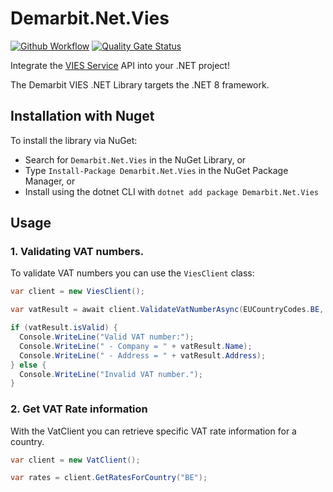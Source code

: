 # Demarbit.Net.Vies

[![Github Workflow](https://github.com/DemarbitBV/Demarbit.Net.Vies/actions/workflows/dotnet.yml/badge.svg)](https://github.com/DemarbitBV/Demarbit.Net.Vies/actions/workflows/dotnet.yml/badge.svg)
[![Quality Gate Status](https://sonarcloud.io/api/project_badges/measure?project=DemarbitBV_Demarbit.Net.Vies&metric=alert_status)](https://sonarcloud.io/summary/new_code?id=DemarbitBV_Demarbit.Net.Vies)

Integrate the [VIES Service](https://ec.europa.eu/taxation_customs/vies/#/vat-validation) API into your .NET project!

The Demarbit VIES .NET Library targets the .NET 8 framework.

## Installation with Nuget
To install the library via NuGet:
* Search for `Demarbit.Net.Vies` in the NuGet Library, or
* Type `Install-Package Demarbit.Net.Vies` in the NuGet Package Manager, or
* Install using the dotnet CLI with `dotnet add package Demarbit.Net.Vies`

## Usage
### 1. Validating VAT numbers.
To validate VAT numbers you can use the `ViesClient` class:

```C#
var client = new ViesClient();

var vatResult = await client.ValidateVatNumberAsync(EUCountryCodes.BE, "someVatNumber");

if (vatResult.isValid) {
  Console.WriteLine("Valid VAT number:");
  Console.WriteLine(" - Company = " + vatResult.Name);
  Console.WriteLine(" - Address = " + vatResult.Address);
} else {
  Console.WriteLine("Invalid VAT number.");
}
```

### 2. Get VAT Rate information
With the VatClient you can retrieve specific VAT rate information for a country. 

```C#
var client = new VatClient();

var rates = client.GetRatesForCountry("BE");
```
